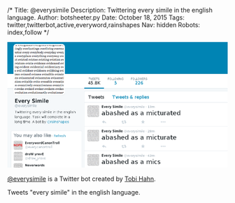 /*
Title: @everysimile
Description: Twittering every simile in the english language.
Author: botsheeter.py
Date: October 18, 2015
Tags: twitter,twitterbot,active,everyword,rainshapes
Nav: hidden
Robots: index,follow
*/

[![](/content/bots/twitterbots/images/everysimile.png)](https://twitter.com/everysimile)

[@everysimile](https://twitter.com/everysimile) is a Twitter bot created by [Tobi Hahn](https://twitter.com/rainshapes). 

Tweets "every simile" in the english language.

